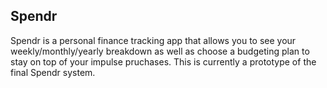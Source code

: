 ## Spendr
Spendr is a personal finance tracking app that allows you to see your weekly/monthly/yearly breakdown as well as choose a budgeting plan to stay on top of your impulse pruchases. This is currently a prototype of the final Spendr system.
